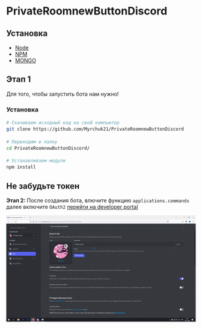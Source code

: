 # PrivateRoomnewButtonDiscord

## Установка

- [Node](https://nodejs.org/en/)
- [NPM](https://www.npmjs.com/)
- [MONGO](https://account.mongodb.com/account/login)

## Этап 1

Для того, чтобы запустить бота нам нужно!

### Установка

```bash
# Скачиваем исходный код на свой компьютер
git clone https://github.com/Myrchuk21/PrivateRoomnewButtonDiscord

# Переходим в папку
cd PrivateRoomnewButtonDiscord/

# Устанавливаем модули
npm install
```

## Не забудьте токен

**Этап 2:** После создания бота, влючите функцию `applications.commands` далее включите `OAuth2` [перейти на developer portal](https://discord.com/developers/applications/)

<img src="./img/prv.gif">


